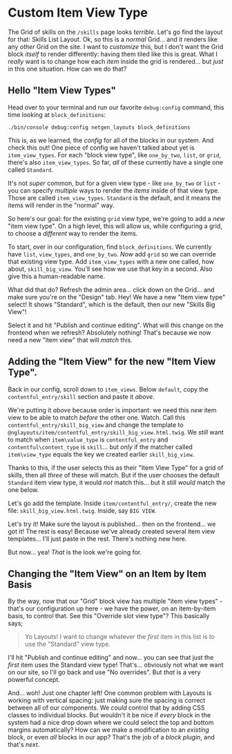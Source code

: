 # Custom Item View Type

The Grid of skills on the `/skills` page looks *terrible*. Let's go find the layout
for that: Skills List Layout. Ok, so this is a *normal* Grid... and it renders
like any *other* Grid on the site. I want to *customize* this, but I don't want
the Grid block *itself* to render differently: having them tiled like this is
great. What I *really* want is to change how each *item* inside the grid is
rendered... but *just* in this one situation. How can we do that?

## Hello "Item View Types"

Head over to your terminal and run our favorite `debug:config` command, this time
looking at `block_definitions`:

```terminal-silent
./bin/console debug:config netgen_layouts block_definitions
```

This is, as we learned, the *config* for all of the blocks in our system. And check
this out! One piece of config we haven't talked about yet is `item_view_types`.
For each "block view type", like `one_by_two`, `list`, or `grid`, there's also
`item_view_types`. So far, *all* of these currently have a single one called
`Standard`.

It's not *super* common, but for a given view type - like `one_by_two` or `list` -
you can specify *multiple* ways to render the *items* inside of that view
type. Those are called `item_view_types`. `Standard` is the default, and it
means the items will render in the "normal" way.

So here's our goal: for the existing `grid` view type, we're going to add a *new*
"item view type". On a high level, this will allow us, while configuring a grid,
to choose a *different* way to render the items.

To start, over in our configuration, find `block_definitions`. We currently have
`list`, `view_types`, and `one_by_two`. *Now* add `grid` so we can override that
existing view type. Add `item_view_types` with a new one called, how about,
`skill_big_view`. You'll see how we use that key in a second. Also give this a
human-readable name.

What did that do? Refresh the admin area... click down on the Grid... and make
sure you're on the "Design" tab. Hey! We have a new "Item view type" select!
It shows "Standard", which is the default, then our new "Skills Big View"!

Select it and hit "Publish and continue editing". What will this change on the
frontend when we refresh? Absolutely nothing! That's because we now need a new
"item view" that will *match* this.

## Adding the "Item View" for the new "Item View Type".

Back in our config, scroll down to `item_views`. Below `default`, copy the
`contentful_entry/skill` section and paste it *above*.

We're putting it *above* because order is important: we need this *new* item view
to be able to match *before* the other one. Watch. Call this
`contentful_entry/skill_big_view` and change the template to
`@nglayouts/item/contentful_entry/skill_big_view.html.twig`. We *still* want to
match when `item\value_type` is `contentful_entry` and `contentful\content_type`
is `skill`... but *only* if the matcher called `item\view_type` equals the key
we created earlier `skill_big_view`.

Thanks to this, if the user selects this as their "Item View Type" for a grid
of skills, then all *three* of these will match. But if the user chooses the default
`Standard` item view type, it would *not* match this... but it still *would* match
the one below.

Let's go add the template. Inside `item/contentful_entry/`, create the new file:
`skill_big_view.html.twig`. Inside, say `BIG VIEW`.

Let's try it! Make sure the layout is published... then on the frontend...
we got it! The rest is easy! Because we've already created several item view
templates... I'll just paste in the rest. There's nothing new here.

But now... yea! *That* is the look we're going for.

## Changing the "Item View" on an Item by Item Basis

By the way, now that our "Grid" block view has multiple "item view types" - that's
our configuration up here - we have the power, on an item-by-item basis, to
control that. See this "Override slot view type"? This basically says;

> Yo Layouts! I want to change whatever the *first* item in this list is to use
> the "Standard" view type.

I'll hit "Publish and continue editing" and now... you can see that just the *first*
item uses the Standard view type! That's... obviously not what we want on our site,
so I'll go back and use "No overrides". But *that* is a very powerful concept.

And... woh! Just one chapter left! One common problem with Layouts is working with
vertical spacing: just making sure the spacing is correct between all of our
components. We *could* control that by adding CSS classes to individual blocks. But
wouldn't it be nice if *every* block in the system had a nice drop down where
we could select the top and bottom margins automatically? How can we make a
modification to an *existing* block, or even *all* blocks in our app? That's the
job of a *block plugin*, and that's *next*.
